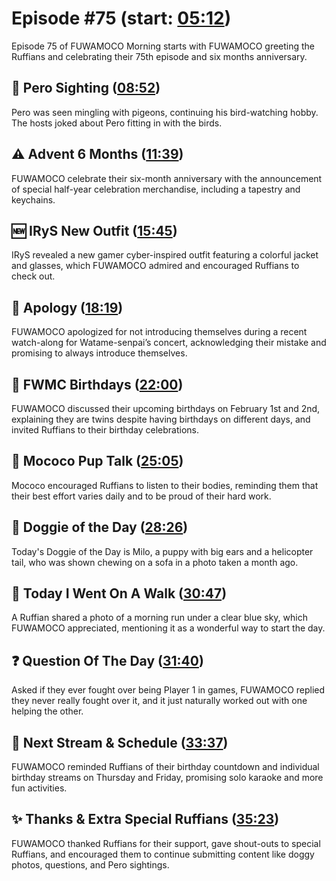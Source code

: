# Episode #75 (start: [05:12](https://youtu.be/gxZYeXU5Dek?t=05m12s))

Episode 75 of FUWAMOCO Morning starts with FUWAMOCO greeting the Ruffians and celebrating their 75th episode and six months anniversary.

## 👀 Pero Sighting ([08:52](https://youtu.be/gxZYeXU5Dek?t=08m52s))

Pero was seen mingling with pigeons, continuing his bird-watching hobby. The hosts joked about Pero fitting in with the birds.

## ⚠️ Advent 6 Months ([11:39](https://youtu.be/gxZYeXU5Dek?t=11m39s))

FUWAMOCO celebrate their six-month anniversary with the announcement of special half-year celebration merchandise, including a tapestry and keychains.

## 🆕 IRyS New Outfit ([15:45](https://youtu.be/gxZYeXU5Dek?t=15m45s))

IRyS revealed a new gamer cyber-inspired outfit featuring a colorful jacket and glasses, which FUWAMOCO admired and encouraged Ruffians to check out.

## 🙇 Apology ([18:19](https://youtu.be/gxZYeXU5Dek?t=18m19s))

FUWAMOCO apologized for not introducing themselves during a recent watch-along for Watame-senpai’s concert, acknowledging their mistake and promising to always introduce themselves.

## 🎂 FWMC Birthdays ([22:00](https://youtu.be/gxZYeXU5Dek?t=22m00s))

FUWAMOCO discussed their upcoming birthdays on February 1st and 2nd, explaining they are twins despite having birthdays on different days, and invited Ruffians to their birthday celebrations.

## 📣 Mococo Pup Talk ([25:05](https://youtu.be/gxZYeXU5Dek?t=25m05s))

Mococo encouraged Ruffians to listen to their bodies, reminding them that their best effort varies daily and to be proud of their hard work.

## 🐶 Doggie of the Day ([28:26](https://youtu.be/gxZYeXU5Dek?t=28m26s))

Today's Doggie of the Day is Milo, a puppy with big ears and a helicopter tail, who was shown chewing on a sofa in a photo taken a month ago.

## 🚶 Today I Went On A Walk ([30:47](https://youtu.be/gxZYeXU5Dek?t=30m47s))

A Ruffian shared a photo of a morning run under a clear blue sky, which FUWAMOCO appreciated, mentioning it as a wonderful way to start the day.

## ❓ Question Of The Day ([31:40](https://youtu.be/gxZYeXU5Dek?t=31m40s))

Asked if they ever fought over being Player 1 in games, FUWAMOCO replied they never really fought over it, and it just naturally worked out with one helping the other.

## 📅 Next Stream & Schedule ([33:37](https://youtu.be/gxZYeXU5Dek?t=33m37s))

FUWAMOCO reminded Ruffians of their birthday countdown and individual birthday streams on Thursday and Friday, promising solo karaoke and more fun activities.

## ✨ Thanks & Extra Special Ruffians ([35:23](https://youtu.be/gxZYeXU5Dek?t=35m23s))

FUWAMOCO thanked Ruffians for their support, gave shout-outs to special Ruffians, and encouraged them to continue submitting content like doggy photos, questions, and Pero sightings.
